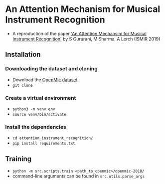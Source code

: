 # An Attention Mechanism for Musical Instrument Recognition
- A reproduction of the paper ['An Attention Mechansim for Musical Instrument Recognition'](https://arxiv.org/abs/1907.04294) by S Gururani, M Sharma, A Lerch (ISMIR 2019)

## Installation
### Downloading the dataset and cloning
- Download the [OpenMic dataset](https://github.com/cosmir/openmic-2018)
- `git clone`
### Create a virtual environment
- `python3 -m venv env`
- `source venv/bin/activate`

### Install the dependencies
- `cd attention_instrument_recognition/`
- `pip install requirements.txt`

## Training
- `python -m src.scripts.train <path_to_openmic>/openmic-2018/`
- command-line arguments can be found in `src.utils.parse_args`

